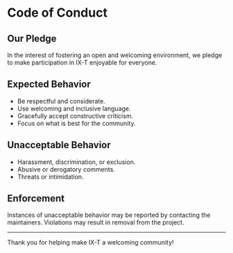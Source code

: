 # Code of Conduct

## Our Pledge

In the interest of fostering an open and welcoming environment, we pledge to make participation in IX-T enjoyable for everyone.

## Expected Behavior

- Be respectful and considerate.
- Use welcoming and inclusive language.
- Gracefully accept constructive criticism.
- Focus on what is best for the community.

## Unacceptable Behavior

- Harassment, discrimination, or exclusion.
- Abusive or derogatory comments.
- Threats or intimidation.

## Enforcement

Instances of unacceptable behavior may be reported by contacting the maintainers. Violations may result in removal from the project.

---

Thank you for helping make IX-T a welcoming community!
